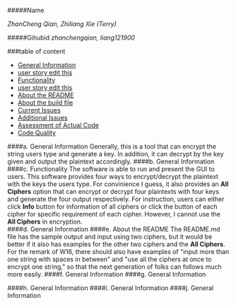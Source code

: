 #####Name 

_ZhanCheng Qian, Zhiliang Xie (Terry)_

  
#####Gihubid
_zhanchengqian, liang121900_

###table of content
- [General Information](#pa)
- [user story edit this](#pb)
- [Functionality](#pc)
- [user story edit this](#pd)
- [About the README](#pe)
- [About the build file](#pf)
- [Current Issues](#pg)
- [Additional Issues](#ph)
- [Assessment of Actual Code](#pi)
- [Code Quality](#pj)





####a. General Information <a id ="pa"></a>
       Generally, this is a tool that can encrypt the string users type and generate a key.
       In addition, it can decrypt by the key given and output the plaintext accordingly.
####b. General Information <a id ="pb"></a>
####c. Functionality <a id ="pc"></a>
       The software is able to run and present the GUI to users. This software provides
       four ways to encrypt/decrypt the plaintext with the keys the users type.
       For convinience I guess, it also provides an <strong>All Ciphers</strong> option that can encrypt
       or decrypt four plaintexts with four keys and generate the four output respectively.
       For instruction, users can either click <strong>Info</strong> button for information of all ciphers
       or click the button of each cipher for specific requirement of each cipher.
       However, I cannot use the <strong>All Ciphers</strong> in encryption.   
####d. General Information <a id ="pd"></a>
####e. About the README <a id ="pe"></a>
       The README.md file has the sample output and input using two ciphers, but it would be
       better if it also has examples for the other two ciphers and the  <strong>All Ciphers</strong>.
       For the remark of W16, there should also have examples of "input more than one string 
       with spaces in between" and "use all the ciphers at once to encrypt one string," so that
       the next generation of folks can follows much more easily.
####f. General Information <a id ="pf"></a>
####g. General Information <a id ="pg"></a>
       
####h. General Information <a id ="ph"></a>
####i. General Information <a id ="pi"></a>
####j. General Information <a id ="pj"></a>


      
	   
